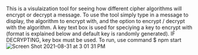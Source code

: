 This is a visulaization tool for seeing how different cipher algorithms will encrypt or decrypt a message.
To use the tool simply type in a message to display, the algorithm to encrypt with, and the option to encrypt / decrypt with the algorithm. 
A key text box is used for speciying a key to encrypt with (format is explained below and default key is randomly generated). IF DECRYPTING, key box must be used. 
To run, use command $ npm start
![Screen Shot 2021-08-31 at 3 01 31 PM](https://user-images.githubusercontent.com/73033227/131568211-05e3ae7b-f40c-4ff1-add3-b3f5d26bdadc.png)
